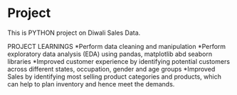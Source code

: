 # Project
This is PYTHON project on Diwali Sales Data.

PROJECT LEARNINGS
*Perform data cleaning and manipulation
*Perform exploratory data analysis (EDA) using pandas, matplotlib abd seaborn libraries
*Improved customer experience by identifying potential customers across different states, occupation, gender and age groups
*Improved Sales by identifying most selling product categories and products, which can help to plan inventory and hence meet the demands.
